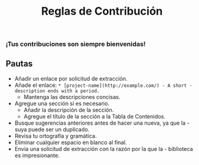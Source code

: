 <div align="center">
    <h1 id="contribucion">Reglas de Contribución</h1>
</div>

<br>


### ¡Tus contribuciones son siempre bienvenidas!

##  Pautas
-   Añadir un enlace por solicitud de extracción.
-   Añade el enlace: `* [project-name](http://example.com/) - A short - description ends with a period.`
    -   Mantenga las descripciones concisas.
-   Agregue una sección si es necesario.
    -   Añadir la descripción de la sección.
    -   Agregue el título de la sección a la Tabla de Contenidos.
-   Busque sugerencias anteriores antes de hacer una nueva, ya que la -    suya puede ser un duplicado.
-   Revisa tu ortografía y gramática.
-   Eliminar cualquier espacio en blanco al final.
-   Envía una solicitud de extracción con la razón por la que la - biblioteca es impresionante.


